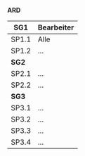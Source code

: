 **ARD**

| SG1 | Bearbeiter |
|--|--|
|  SP1.1| Alle |
|  SP1.2| ... |
| **SG2** |  |
|  SP2.1| ... |
|  SP2.2| ... |
| **SG3** |  |
|  SP3.1| ... |
|  SP3.2| ... |
|  SP3.3| ... |
|  SP3.4| ... |

